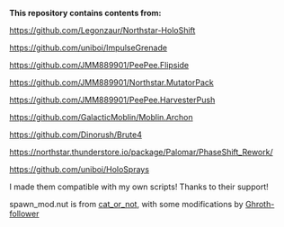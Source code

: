 **This repository contains contents from:**

https://github.com/Legonzaur/Northstar-HoloShift

https://github.com/uniboi/ImpulseGrenade

https://github.com/JMM889901/PeePee.Flipside

https://github.com/JMM889901/Northstar.MutatorPack

https://github.com/JMM889901/PeePee.HarvesterPush

https://github.com/GalacticMoblin/Moblin.Archon

https://github.com/Dinorush/Brute4

https://northstar.thunderstore.io/package/Palomar/PhaseShift_Rework/

https://github.com/uniboi/HoloSprays

I made them compatible with my own scripts! Thanks to their support!

spawn_mod.nut is from [cat_or_not](https://github.com/catornot), with some modifications by [Ghroth-follower](https://github.com/Ghroth-follower)
